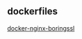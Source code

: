 ## dockerfiles

[docker-nginx-boringssl](https://github.com/nginx-modules/docker-nginx-boringssl/blob/main/mainline-alpine.Dockerfile)
